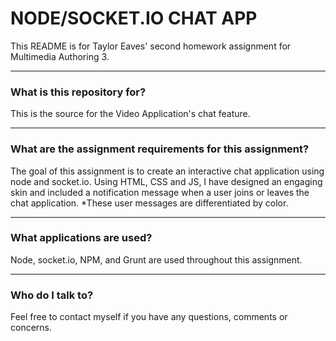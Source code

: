 # NODE/SOCKET.IO CHAT APP #

This README is for Taylor Eaves' second homework assignment for Multimedia Authoring 3.

---

### What is this repository for? ###

This is the source for the Video Application's chat feature.

---

### What are the assignment requirements for this assignment? ###

The goal of this assignment is to create an interactive chat application using node and socket.io. Using HTML, CSS and JS, I have designed an engaging skin and included a notification message when a user joins or leaves the chat application. *These user messages are differentiated by color. 

---

### What applications are used? ###
Node, socket.io, NPM, and Grunt are used throughout this assignment.

---

### Who do I talk to? ###

Feel free to contact myself if you have any questions, comments or concerns.